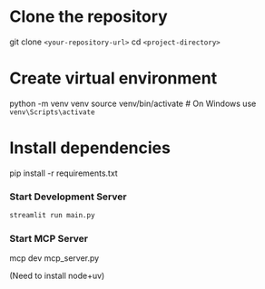 # Clone the repository

git clone `<your-repository-url>`
cd `<project-directory>`

# Create virtual environment

python -m venv venv
source venv/bin/activate  # On Windows use `venv\Scripts\activate`

# Install dependencies

pip install -r requirements.txt

### Start Development Server

```bash
streamlit run main.py
```

### Start MCP Server

mcp dev mcp_server.py

(Need to install node+uv)
